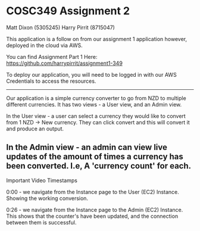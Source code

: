 # COSC349 Assignment 2

Matt Dixon (5305245)
Harry Pirrit (8715047)

This application is a follow on from our assignment 1 application however, deployed in the cloud via AWS.

You can find Assignment Part 1 Here: https://github.com/harrypirrit/assignment1-349

To deploy our application, you will need to be logged in with our AWS Credentials to access the resources.

---
Our application is a simple currency converter to go from NZD to multiple different currencies. It has two views - a User view, and an Admin view.

In the User view - a user can select a currency they would like to convert from 1 NZD -> New currency. They can click convert and this will convert it and produce an output.

In the Admin view - an admin can view live updates of the amount of times a currency has been converted. I.e, A 'currency count' for each.
---

Important Video Timestamps

0:00 - we navigate from the Instance page to the User (EC2) Instance. Showing the working conversion.

0:26 - we navigate from the Instance page to the Admin (EC2) Instance. This shows that the counter's have been updated, and the connection between them is successful.
